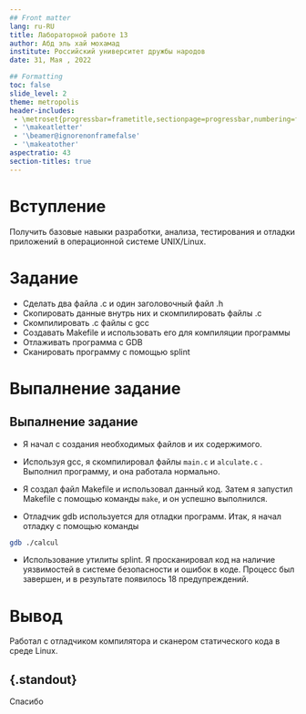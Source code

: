 ```yaml
---
## Front matter
lang: ru-RU
title: Лабораторной работе 13
author: Абд эль хай мохамад 
institute: Российский университет дружбы народов
date: 31, Мая , 2022

## Formatting
toc: false
slide_level: 2
theme: metropolis
header-includes: 
 - \metroset{progressbar=frametitle,sectionpage=progressbar,numbering=fraction}
 - '\makeatletter'
 - '\beamer@ignorenonframefalse'
 - '\makeatother'
aspectratio: 43
section-titles: true
---
```



# Вступление
Получить базовые навыки разработки, анализа, тестирования и отладки приложений в операционной системе UNIX/Linux.


# Задание
- Сделать два файла .c и один заголовочный файл .h
- Скопировать данные внутрь них и скомпилировать файлы .c
- Скомпилировать .c файлы с gcc 
- Создавать Makefile и использовать его для компиляции программы
- Отлаживать программа с GDB
- Сканировать программу с помощью splint

# Выпалнение задание

## Выпалнение задание

- Я начал с создания необходимых файлов и их содержимого.

- Используя gcc, я скомпилировал файлы  `main.c` и `alculate.c` . Выполнил программу, и она работала нормально.

- Я создал файл Makefile и использовал данный код. Затем я запустил Makefile с помощью команды `make`, и он успешно выполнился.

- Отладчик gdb используется для отладки программ. Итак, я начал отладку с помощью команды

```bash
gdb ./calcul
```
- Использование утилиты splint. Я просканировал код на наличие уязвимостей в системе безопасности и ошибок в коде. Процесс был завершен, и в результате появилось 18 предупреждений.



# Вывод
Работал с отладчиком компилятора и сканером статического кода в среде Linux.


## {.standout}

Спасибо